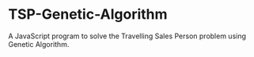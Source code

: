 # TSP-Genetic-Algorithm
A JavaScript program to solve the Travelling Sales Person problem using Genetic Algorithm.
